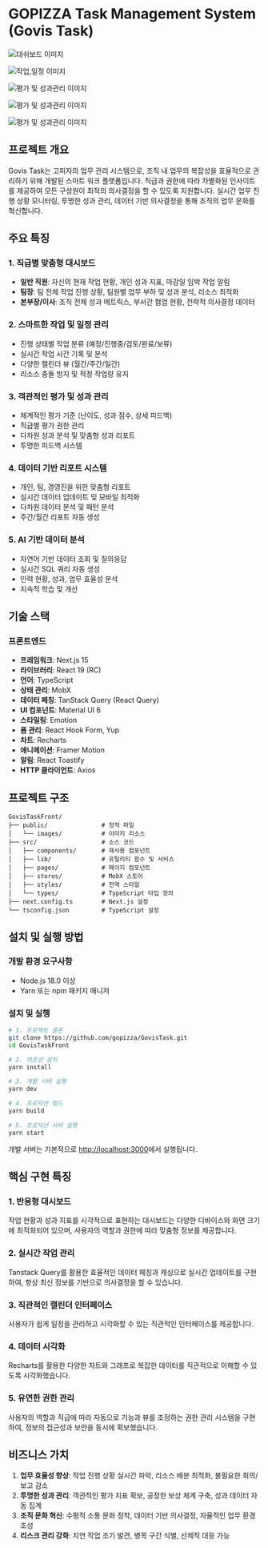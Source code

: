 # GOPIZZA Task Management System (Govis Task)

![대쉬보드 이미지](https://github.com/futureplanning/front-rnd/blob/master/public/dash_boadrd2.png?raw=true)

![작업,일정 이미지](https://raw.githubusercontent.com/futureplanning/front-rnd/refs/heads/master/public/tasks_list.png)

![평가 및 성과관리 이미지](https://raw.githubusercontent.com/futureplanning/front-rnd/refs/heads/master/public/evalution.png)

![평가 및 성과관리 이미지](https://raw.githubusercontent.com/futureplanning/front-rnd/refs/heads/master/public/report.png)

![평가 및 성과관리 이미지](https://raw.githubusercontent.com/futureplanning/front-rnd/refs/heads/master/public/llm.png)

## 프로젝트 개요

Govis Task는 고피자의 업무 관리 시스템으로, 조직 내 업무의 복잡성을 효율적으로 관리하기 위해 개발된 스마트 워크 플랫폼입니다. 직급과 권한에 따라 차별화된 인사이트를 제공하여 모든 구성원이 최적의 의사결정을 할 수 있도록 지원합니다. 실시간 업무 진행 상황 모니터링, 투명한 성과 관리, 데이터 기반 의사결정을 통해 조직의 업무 문화를 혁신합니다.

## 주요 특징

### 1. 직급별 맞춤형 대시보드

- **일반 직원**: 자신의 현재 작업 현황, 개인 성과 지표, 마감일 임박 작업 알림
- **팀장**: 팀 전체 작업 진행 상황, 팀원별 업무 부하 및 성과 분석, 리소스 최적화
- **본부장/이사**: 조직 전체 성과 메트릭스, 부서간 협업 현황, 전략적 의사결정 데이터

### 2. 스마트한 작업 및 일정 관리

- 진행 상태별 작업 분류 (예정/진행중/검토/완료/보류)
- 실시간 작업 시간 기록 및 분석
- 다양한 캘린더 뷰 (월간/주간/일간)
- 리소스 충돌 방지 및 적정 작업량 유지

### 3. 객관적인 평가 및 성과 관리

- 체계적인 평가 기준 (난이도, 성과 점수, 상세 피드백)
- 직급별 평가 권한 관리
- 다차원 성과 분석 및 맞춤형 성과 리포트
- 투명한 피드백 시스템

### 4. 데이터 기반 리포트 시스템

- 개인, 팀, 경영진을 위한 맞춤형 리포트
- 실시간 데이터 업데이트 및 모바일 최적화
- 다차원 데이터 분석 및 패턴 분석
- 주간/월간 리포트 자동 생성

### 5. AI 기반 데이터 분석

- 자연어 기반 데이터 조회 및 질의응답
- 실시간 SQL 쿼리 자동 생성
- 인력 현황, 성과, 업무 효율성 분석
- 지속적 학습 및 개선

## 기술 스택

### 프론트엔드
- **프레임워크**: Next.js 15
- **라이브러리**: React 19 (RC)
- **언어**: TypeScript
- **상태 관리**: MobX
- **데이터 페칭**: TanStack Query (React Query)
- **UI 컴포넌트**: Material UI 6
- **스타일링**: Emotion
- **폼 관리**: React Hook Form, Yup
- **차트**: Recharts
- **애니메이션**: Framer Motion
- **알림**: React Toastify
- **HTTP 클라이언트**: Axios

## 프로젝트 구조

```
GovisTaskFront/
├── public/               # 정적 파일
│   └── images/           # 이미지 리소스
├── src/                  # 소스 코드
│   ├── components/       # 재사용 컴포넌트
│   ├── lib/              # 유틸리티 함수 및 서비스
│   ├── pages/            # 페이지 컴포넌트
│   ├── stores/           # MobX 스토어
│   ├── styles/           # 전역 스타일
│   └── types/            # TypeScript 타입 정의
├── next.config.ts        # Next.js 설정
└── tsconfig.json         # TypeScript 설정
```

## 설치 및 실행 방법

### 개발 환경 요구사항
- Node.js 18.0 이상
- Yarn 또는 npm 패키지 매니저

### 설치 및 실행

```bash
# 1. 프로젝트 클론
git clone https://github.com/gopizza/GovisTask.git
cd GovisTaskFront

# 2. 의존성 설치
yarn install

# 3. 개발 서버 실행
yarn dev

# 4. 프로덕션 빌드
yarn build

# 5. 프로덕션 서버 실행
yarn start
```

개발 서버는 기본적으로 [http://localhost:3000](http://localhost:3000)에서 실행됩니다.

## 핵심 구현 특징

### 1. 반응형 대시보드
작업 현황과 성과 지표를 시각적으로 표현하는 대시보드는 다양한 디바이스와 화면 크기에 최적화되어 있으며, 사용자의 역할과 권한에 따라 맞춤형 정보를 제공합니다.

### 2. 실시간 작업 관리
Tanstack Query를 활용한 효율적인 데이터 페칭과 캐싱으로 실시간 업데이트를 구현하여, 항상 최신 정보를 기반으로 의사결정을 할 수 있습니다.

### 3. 직관적인 캘린더 인터페이스
사용자가 쉽게 일정을 관리하고 시각화할 수 있는 직관적인 인터페이스를 제공합니다.

### 4. 데이터 시각화
Recharts를 활용한 다양한 차트와 그래프로 복잡한 데이터를 직관적으로 이해할 수 있도록 시각화했습니다.

### 5. 유연한 권한 관리
사용자의 역할과 직급에 따라 자동으로 기능과 뷰를 조정하는 권한 관리 시스템을 구현하여, 정보의 접근성과 보안을 동시에 확보했습니다.

## 비즈니스 가치

1. **업무 효율성 향상**: 작업 진행 상황 실시간 파악, 리소스 배분 최적화, 불필요한 회의/보고 감소
2. **투명한 성과 관리**: 객관적인 평가 지표 확보, 공정한 보상 체계 구축, 성과 데이터 자동 집계
3. **조직 문화 혁신**: 수평적 소통 문화 정착, 데이터 기반 의사결정, 자율적인 업무 환경 조성
4. **리스크 관리 강화**: 지연 작업 조기 발견, 병목 구간 식별, 선제적 대응 가능
